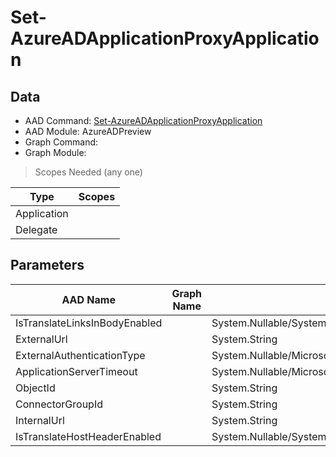 # Set-AzureADApplicationProxyApplication

> 

## Data

+ AAD Command: [Set-AzureADApplicationProxyApplication](https://docs.microsoft.com/en-us/powershell/module/AzureADPreview/Set-AzureADApplicationProxyApplication)
+ AAD Module: AzureADPreview
+ Graph Command: []()
+ Graph Module: 

> Scopes Needed (any one)

|Type|Scopes|
|---|---|
|Application||
|Delegate||

## Parameters

|AAD Name|Graph Name|AAD Type|Graph Type|Infos|
|---|---|---|---|---|
|IsTranslateLinksInBodyEnabled||System.Nullable/System.Boolean|||
|ExternalUrl||System.String|||
|ExternalAuthenticationType||System.Nullable/Microsoft.Open.MSGraph.Model.ApplicationProxyApplicationObject+ExternalAuthenticationTypeEnum|||
|ApplicationServerTimeout||System.Nullable/Microsoft.Open.MSGraph.Model.ApplicationProxyApplicationObject+ApplicationServerTimeoutEnum|||
|ObjectId||System.String|||
|ConnectorGroupId||System.String|||
|InternalUrl||System.String|||
|IsTranslateHostHeaderEnabled||System.Nullable/System.Boolean|||

